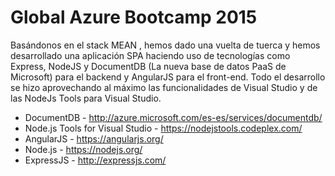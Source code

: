 Global Azure Bootcamp 2015
==========================

Basándonos en el stack MEAN , hemos dado una vuelta de tuerca y hemos desarrollado una aplicación SPA haciendo uso de tecnologías como Express, NodeJS y DocumentDB (La nueva base de datos PaaS de Microsoft) para el backend y AngularJS para el front-end. Todo el desarrollo se hizo aprovechando al máximo las funcionalidades de Visual Studio y de las NodeJs Tools para Visual Studio.

* DocumentDB - http://azure.microsoft.com/es-es/services/documentdb/
* Node.js Tools for Visual Studio - https://nodejstools.codeplex.com/
* AngularJS - https://angularjs.org/
* Node.js - https://nodejs.org/
* ExpressJS - http://expressjs.com/
